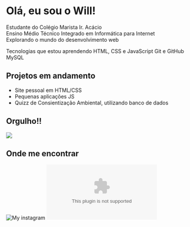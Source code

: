 #  Olá, eu sou o Will! 
 
 Estudante do Colégio Marista Ir. Acácio  
 Ensino Médio Técnico Integrado em Informática para Internet  
 Explorando o mundo do desenvolvimento web  


 Tecnologias que estou aprendendo
 HTML, CSS e JavaScript
 Git e GitHub
 MySQL

##  Projetos em andamento
- Site pessoal em HTML/CSS
- Pequenas aplicações JS
- Quizz de Consientização Ambiental, utilizando banco de dados


## Orgulho!!

![](https://media2.giphy.com/media/v1.Y2lkPTc5MGI3NjExMHczZWxhNnc0ZGF4Nmd5bmgydmN0Y2hvNTNzeTVsbjB3dTdjcTJhOSZlcD12MV9naWZzX3NlYXJjaCZjdD1n/U84wKNP9ypuedSq6wL/giphy.webp)

##  Onde me encontrar
![My instagram ](https://www.instagram.com/allmeidaz._?igsh=MTB1azB1OXozZnVydQ==)
![Email](alemeidawillian.gmil.com)
